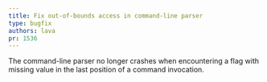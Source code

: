 ```yaml
---
title: Fix out-of-bounds access in command-line parser
type: bugfix
authors: lava
pr: 1536
---
```


The command-line parser no longer crashes when encountering a flag with missing
value in the last position of a command invocation.
